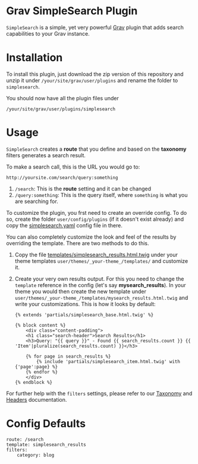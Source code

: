 # Grav SimpleSearch Plugin

`SimpleSearch` is a simple, yet very powerful [Grav][grav] plugin that adds search capabilities to your Grav instance.

# Installation

To install this plugin, just download the zip version of this repository and unzip it under `/your/site/grav/user/plugins` and rename the folder to `simplesearch`.

You should now have all the plugin files under

	/your/site/grav/user/plugins/simplesearch
	
# Usage

`SimpleSearch` creates a **route** that you define and based on the **taxonomy** filters generates a search result.

To make a search call, this is the URL you would go to:

```
http://yoursite.com/search/query:something
```

1. `/search`: This is the **route** setting and it can be changed
2. `/query:something`: This is the query itself, where `something` is what you are searching for.

To customize the plugin, you frst need to create an override config. To do so, create the folder `user/config/plugins` (if it doesn't exist already) and copy the [simplesearch.yaml][simplesearch] config file in there.

You can also completely customize the look and feel of the results by overriding the template. There are two methods to do this.

1. Copy the file [templates/simplesearch_results.html.twig][results] under your theme templates `user/themes/_your-theme_/templates/` and customize it.


2. Create your very own results output. For this you need to change the `template` reference in the config (let's say **mysearch_results**). In your theme you would then create the new template under `user/themes/_your-theme_/templates/mysearch_results.html.twig` and write your customizations. This is how it looks by default:

    ```
    {% extends 'partials/simplesearch_base.html.twig' %}

    {% block content %}
        <div class="content-padding">
        <h1 class="search-header">Search Results</h1>
        <h3>Query: "{{ query }}" - Found {{ search_results.count }} {{ 'Item'|pluralize(search_results.count) }}</h3>

        {% for page in search_results %}
            {% include 'partials/simplesearch_item.html.twig' with {'page':page} %}
        {% endfor %}
        </div>
    {% endblock %}
    ```

For further help with the `filters` settings, please refer to our [Taxonomy][taxonomy] and [Headers][headers] documentation.

# Config Defaults

```
route: /search
template: simplesearch_results
filters:
    category: blog
```

[taxonomy]: http://learn.getgrav.org/content/taxonomy
[headers]: http://learn.getgrav.org/content/headers
[grav]: http://github.com/getgrav/grav
[simplesearch]: simplesearch.yaml
[results]: templates/simplesearch_results.html.twig
